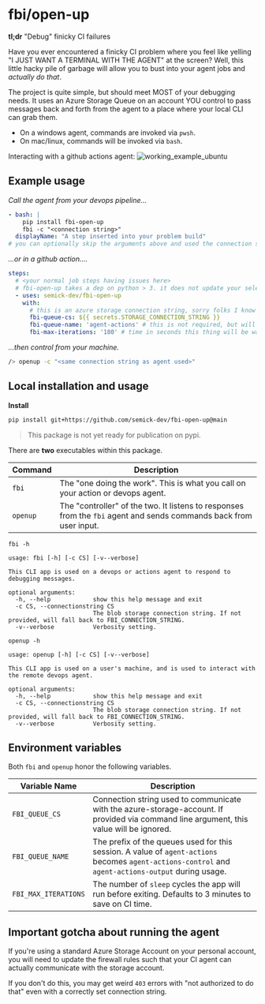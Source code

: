 # fbi/open-up

**tl;dr** "Debug" finicky CI failures

Have you ever encountered a finicky CI problem where you feel like yelling "I JUST WANT A TERMINAL WITH THE AGENT" at the screen? Well, this little hacky pile of garbage will allow you to bust into your agent jobs and _actually do that_. 

The project is quite simple, but should meet MOST of your debugging needs. It uses an Azure Storage Queue on an account YOU control to pass messages back and forth from the agent to a place where your local CLI can grab them.

- On a windows agent, commands are invoked via `pwsh`.
- On mac/linux, commands will be invoked via `bash`.

Interacting with a github actions agent:
![working_example_ubuntu](https://user-images.githubusercontent.com/479566/179447898-db6e0fb8-6b4d-4173-b187-75d96361adac.gif)


## Example usage

_Call the agent from your devops pipeline..._
```yml
- bash: |
    pip install fbi-open-up
    fbi -c "<connection string>"
  displayName: "A step inserted into your problem build"
# you can optionally skip the arguments above and used the connection strings defined below 
```

_...or in a github action...._
```yml
steps:
  # <your normal job steps having issues here>
  # fbi-open-up takes a dep on python > 3. it does not update your selected python version though
  - uses: semick-dev/fbi-open-up
    with:
      # this is an azure storage connection string, sorry folks I know it from my dayjob.
      fbi-queue-cs: ${{ secrets.STORAGE_CONNECTION_STRING }}
      fbi-queue-name: 'agent-actions' # this is not required, but will default to `agent-actions`
      fbi-max-iterations: '180' # time in seconds this thing will be waiting for
```

_...then control from your machine._
```bash
/> openup -c "<same connection string as agent used>"
```

## Local installation and usage

**Install**

```bash
pip install git+https://github.com/semick-dev/fbi-open-up@main
```

> This package is not yet ready for publication on pypi.

There are **two** executables within this package.

| Command        | Description                                                                                                                                |
|----------------------|--------------------------------------------------------------------------------------------------------------------------------------------|
| `fbi`       | The "one doing the work". This is what you call on your action or devops agent.   |
| `openup`       | The "controller" of the two. It listens to responses from the `fbi` agent and sends commands back from user input.|

`fbi -h`
```text
usage: fbi [-h] [-c CS] [-v--verbose]

This CLI app is used on a devops or actions agent to respond to debugging messages.

optional arguments:
  -h, --help            show this help message and exit
  -c CS, --connectionstring CS
                        The blob storage connection string. If not provided, will fall back to FBI_CONNECTION_STRING.
  -v--verbose           Verbosity setting.
```

`openup -h`
```text
usage: openup [-h] [-c CS] [-v--verbose]

This CLI app is used on a user's machine, and is used to interact with the remote devops agent.

optional arguments:
  -h, --help            show this help message and exit
  -c CS, --connectionstring CS
                        The blob storage connection string. If not provided, will fall back to FBI_CONNECTION_STRING.
  -v--verbose           Verbosity setting.
```

## Environment variables

Both `fbi` and `openup` honor the following variables.

| Variable Name        | Description                                                                                                                                |
|----------------------|--------------------------------------------------------------------------------------------------------------------------------------------|
| `FBI_QUEUE_CS`       | Connection string used to communicate with the azure-storage-account. If provided via command line argument, this value will be ignored.   |
| `FBI_QUEUE_NAME`     | The prefix of the queues used for this session. A value of `agent-actions` becomes `agent-actions-control` and `agent-actions-output` during usage. |
| `FBI_MAX_ITERATIONS` | The number of `sleep` cycles the app will run before exiting. Defaults to 3 minutes to save on CI time.                                    |

## Important gotcha about running the agent

If you're using a standard Azure Storage Account on your personal account, you will need to update the firewall rules such that your CI agent can actually communicate with the storage account.

If you don't do this, you may get weird `403` errors with "not authorized to do that" even with a correctly set connection string.
